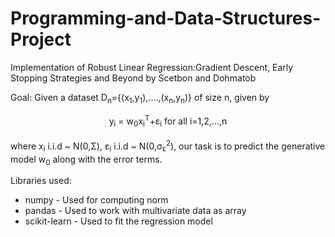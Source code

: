 # Programming-and-Data-Structures-Project
Implementation of Robust Linear Regression:Gradient Descent, Early Stopping Strategies and Beyond by Scetbon and Dohmatob




Goal: Given a dataset D<sub>n</sub>={(x<sub>1</sub>,y<sub>1</sub>),....,(x<sub>n</sub>,y<sub>n</sub>)} of size n, given by <br>
<center>y<sub>i</sub> = w<sub>0</sub>x<sub>i</sub><sup>T</sup>+ε<sub>i</sub> for all i=1,2,...,n </center>
<br> where x<sub>i</sub> i.i.d ~ N(0,Σ), ε<sub>i</sub> i.i.d ~ N(0,σ<sub>ε</sub><sup>2</sup>), our task is to predict the generative model w<sub>0</sub> along with the error terms.






Libraries used:<ul>

 <li>numpy - Used for computing norm</li> 
 <li>pandas - Used to work with multivariate data as array</li>
 <li>scikit-learn - Used to fit the regression model</li>
 
 </ul>



 

